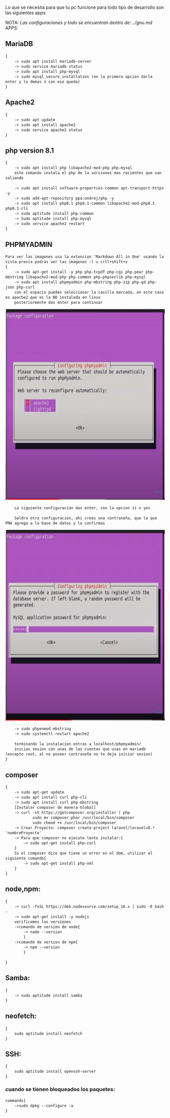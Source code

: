 Lo que se necesita para que tu pc funcione para todo tipo de desarrollo son las siguientes apps:

NOTA: *Las configuraciones y todo se encuentran dentro de: ../gnu.md*
APPS:
## MariaDB
~~~
{
    -> sudo apt install mariadb-server
    -> sudo service mariadb status
    -> sudo apt install php-mysql
    -> sudo mysql_secure_installation (en la primera opcion darle enter y lo demas n con eso queda)
}
~~~
## Apache2
~~~
{
    -> sudo apt update
    -> sudo apt install apache2
    -> sudo service apache2 status
}
~~~
## php version 8.1
~~~
{
    -> sudo apt install php libapache2-mod-php php-mysql
    este comando instala el php de la versiones mas recientes que van saliendo

    -> sudo apt install software-properties-common apt-transport-https -y
    -> sudo add-apt-repository ppa:ondrej/php -y
    -> sudo apt install php8.1 php8.1-common libapache2-mod-php8.1 php8.1-cli
    -> sudo aptitude install php-common
    -> Sudo aptitude install php-mysql
    -> sudo service apache2 restart
}
~~~
## PHPMYADMIN
~~~
Para ver las imagenes usa la extencion 'Markdown All in One' usando la vista previa podras ver las imagenes :) u crtl+shift+v
{
    -> sudo apt-get install -y php php-tcpdf php-cgi php-pear php-mbstring libapache2-mod-php php-common php-phpseclib php-mysql
    -> sudo apt install phpmyadmin php-mbstring php-zip php-gd php-json php-curl
    con el espacio puedes seleccionar la casilla marcada, en este caso es apache2 que es la BD instalada en linux
    posteriormente das enter para continuar
~~~

<img src="img/configPMA.png" height="600px">

~~~
    La siguiente configuracion das enter, con la opcion si o yes

    Saldra otra configuracion, ahi creas una contraseña, que la que PMA agrega a la base de datos y lo confirmas
~~~

<img src="img/contraPMA.png" height="600px">


~~~
    -> sudo phpenmod mbstring
    -> sudo systemctl restart apache2

    terminando la instalacion entras a localhost/phpmyadmin/
    inicias sesion con unas de las cuentas que usas en mariadb (excepto root, al no poseer contraseña no te deja iniciar sesion)
}
~~~
## composer
~~~
{
    -> sudo apt-get update
    -> sudo apt install curl php-cli 
    -> sudo apt install curl php-mbstring
    [Instalar composer de manera Global]
    -> curl -sS https://getcomposer.org/installer | php
            sudo mv composer.phar /usr/local/bin/composer
            sudo chmod +x /usr/local/bin/composer
    -> Crear Proyecto: composer create-project laravel/laravel=8.* 'nombreProyecto'
    -> Para que composer no ejecute lento instalar:{
        -> sudo apt-get install php-curl
    }
    Si el composer dice que tiene un error en el dom, utilizar el siguiente comando{
        -> sudo apt-get install php-xml
    }
}
~~~
## node,npm:
~~~
{
    -> curl -fsSL https://deb.nodesource.com/setup_16.x | sudo -E bash -
    -> sudo apt-get install -y nodejs
    verificamos las versiones
    ->comando de version de node{
        -> node --version
        }
    ->comando de version de npm{ 
        -> npm --version
        }

}
~~~
## Samba:
~~~
{
    -> sudo aptitude install samba
}
~~~
## neofetch: 
~~~
{
    sudo aptitude install neofetch
}
~~~

## SSH:
~~~
{
    sudo aptitude install openssh-server
}
~~~

### cuando se tienen bloqueados los paquetes:
~~~
commands{
    ->sudo dpkg --configure -a
}
~~~